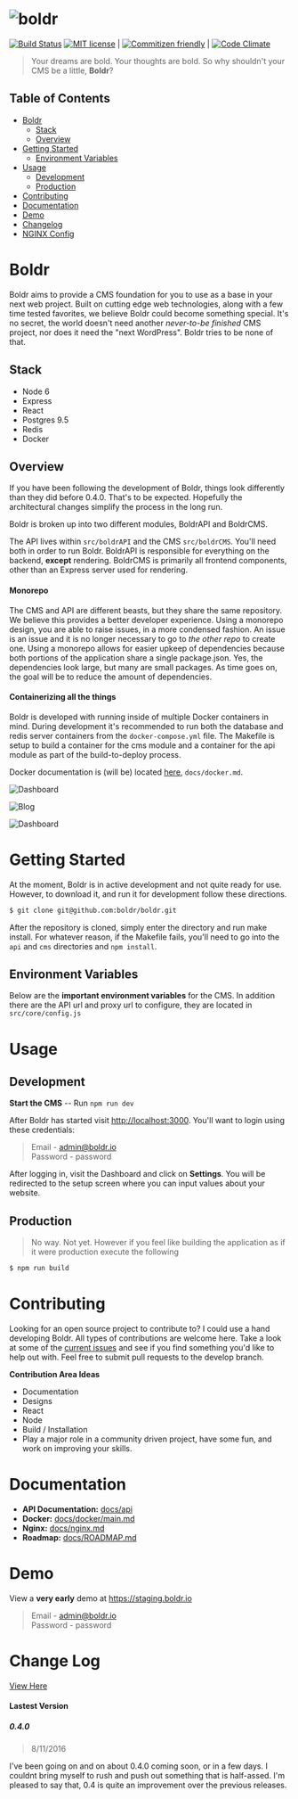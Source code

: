 ![boldr](https://boldr.io/logo.png) 
====
[![Build Status](https://travis-ci.org/boldr/boldr.svg?branch=master)](https://travis-ci.org/boldr/boldr) 
[![MIT license](http://img.shields.io/badge/license-MIT-brightgreen.svg)](http://opensource.org/licenses/MIT) | [![Commitizen friendly](https://img.shields.io/badge/commitizen-friendly-brightgreen.svg)](http://commitizen.github.io/cz-cli/) | [![Code Climate](https://codeclimate.com/github/boldr/boldr/badges/gpa.svg)](https://codeclimate.com/github/boldr/boldr)

> Your dreams are bold. Your thoughts are bold. So why shouldn't your CMS be a little, **Boldr**?


Table of Contents
-----------------

  * [Boldr](#boldr)
    * [Stack](#stack)
    * [Overview](#overview)
  * [Getting Started](#getting-started)
    * [Environment Variables](#environment-variables)
  * [Usage](#usage)
    * [Development](#development)
    * [Production](#production)
  * [Contributing](#contributing)
  * [Documentation](#documentation)
  * [Demo](#demo)
  * [Changelog](#changelog)
  * [NGINX Config](docs/nginx.md)

Boldr
=====

Boldr aims to provide a CMS foundation for you to use as a base in your next web project. Built on cutting edge web technologies, along with a few time tested favorites, we believe Boldr could become something special. It's no secret, the world doesn't need another *never-to-be finished* CMS project, nor does it need the "next WordPress". Boldr tries to be none of that.  

Stack
-------------
* Node 6  
* Express  
* React  
* Postgres 9.5  
* Redis  
* Docker  

Overview
-----------

If you have been following the development of Boldr, things look differently than they did before 0.4.0. That's to be expected. Hopefully the architectural changes simplify the process in the long run.  

Boldr is broken up into two different modules, BoldrAPI and BoldrCMS.

The API lives within `src/boldrAPI` and the CMS `src/boldrCMS`. You'll need both in order to run Boldr. BoldrAPI is responsible for everything on the backend, **except** rendering. BoldrCMS is primarily all frontend components, other than an Express server used for rendering.

#### Monorepo
The CMS and API are different beasts, but they share the same repository. We believe this provides a better developer experience. Using a monorepo design, you are able to raise issues, in a more condensed fashion. An issue is an issue and it is no longer necessary to go to *the other repo* to create one. Using a monorepo allows for easier upkeep of dependencies because both portions of the application share a single package.json. Yes, the dependencies look large, but many are small packages. As time goes on, the goal will be to reduce the amount of dependencies. 


#### Containerizing all the things
Boldr is developed with running inside of multiple Docker containers in mind. During development it's recommended to run both the database and redis server containers from the `docker-compose.yml` file. The Makefile is setup to build a container for the cms module and a container for the api module as part of the build-to-deploy process.

Docker documentation is (will be) located [here](docs/docker.md), `docs/docker.md`.


![Dashboard](https://boldr.io/dash.png)  

![Blog](https://boldr.io/blog.png)  

![Dashboard](https://boldr.io/editor.png)   

Getting Started
======
At the moment, Boldr is in active development and not quite ready for use. However, to download it, and run it for development follow these directions.

```bash
$ git clone git@github.com:boldr/boldr.git
```

After the repository is cloned, simply enter the directory and run make install. For whatever reason, if the Makefile fails, you'll need to go into the `api` and `cms` directories and `npm install`.  

Environment Variables
-----------------
Below are the **important environment variables** for the CMS. In addition there are the API url and proxy url to configure, they are located in `src/core/config.js`


Usage
=========

Development
---------------
**Start the CMS** -- Run `npm run dev`  

After Boldr has started visit [http://localhost:3000](http://localhost:3000). You'll want to login using these credentials:  
> Email - admin@boldr.io  
Password - password

After logging in, visit the Dashboard and click on **Settings**. You will be redirected to the setup screen where you can input values about your website.  


Production
-----------
> No way. Not yet. However if you feel like building the application as if it were production execute the following

```bash
$ npm run build
```

Contributing
===============
Looking for an open source project to contribute to? I could use a hand developing Boldr. All types of contributions are welcome here. Take a look at some of the [current issues](https://github.com/boldr/boldr/issues) and see if you find something you'd like to help out with. Feel free to submit pull requests to the develop branch.

**Contribution Area Ideas**
- Documentation
- Designs
- React
- Node
- Build / Installation
- Play a major role in a community driven project, have some fun, and work on improving your skills.

Documentation
=================
- **API Documentation:** [docs/api](docs/api)  
- **Docker:** [docs/docker/main.md](docs/docker.md)
- **Nginx:** [docs/nginx.md](docs/nginx.md)
- **Roadmap:** [docs/ROADMAP.md](docs/ROADMAP.md)

Demo
=============

View a **very early** demo at https://staging.boldr.io   

> Email - admin@boldr.io  
Password - password


Change Log
=================
[View Here](CHANGELOG.md)  

#### Lastest Version
##### 0.4.0
> 8/11/2016  

I've been going on and on about 0.4.0 coming soon, or in a few days. I couldnt bring myself to rush and push out something that is half-assed. I'm pleased to say that, 0.4 is quite an improvement over the previous releases.  

